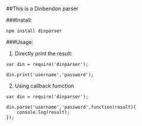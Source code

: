 ##This is a Dinbendon parser


###Install:

`npm install dinparser`

###Usage:

1. Directly print the result:

```
var din = require('dinparser');

din.print('username','password');
```

2. Using callback fumction

```
var din = require('dinparser');

din.parse('username','password',function(result){
    console.log(result);
});

```

